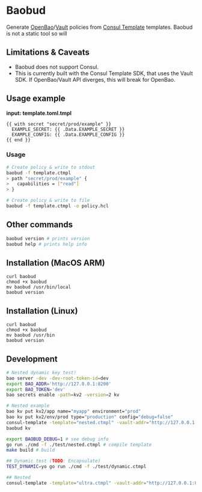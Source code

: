 # Baobud

Generate [OpenBao](https://openbao.org/)/[Vault](https://www.hashicorp.com/products/vault) policies from [Consul Template](https://github.com/hashicorp/consul-template) templates. Baobud is not a static tool so will

## Limitations & Caveats
- Baobud does not support Consul.
- This is currently built with the Consul Template SDK, that uses the Vault SDK. If OpenBao/Vault API diverges, this will break for OpenBao.

## Usage example

**input: template.toml.tmpl**
```
{{ with secret "secret/prod/example" }}
  EXAMPLE_SECRET: {{ .Data.EXAMPLE_SECRET }}
  EXAMPLE_CONFIG: {{ .Data.EXAMPLE_CONFIG }}
{{ end }}
```

### Usage
```bash
# Create policy & write to stdout
baobud -f template.ctmpl
> path "secret/prod/example" {
>   capabilities = ["read"]
> }

# Create policy & write to file
baobud -f template.ctmpl -o policy.hcl
```

## Other commands
```bash
baobud version # prints version
baobud help # prints help info
```

## Installation (MacOS ARM)
```
curl baobud
chmod +x baobud
mv baobud /usr/bin/local
baobud version
```

## Installation (Linux)
```
curl baobud
chmod +x baobud
mv baobud /usr/bin
baobud version
```

## Development
```bash
# Nested dynamic key test!
bao server -dev -dev-root-token-id=dev
export BAO_ADDR='http://127.0.0.1:8200'
export BAO_TOKEN='dev'
bao secrets enable -path=kv2 -version=2 kv

# Nested example
bao kv put kv2/app name="myapp" environment="prod"
bao kv put kv2/env/prod type="production" config="debug=false"
consul-template -template="nested.ctmpl" -vault-addr="http://127.0.0.1:8200" -vault-token="dev" -vault-renew-token=false -once -dry
baobud kv

export BAOBUD_DEBUG=1 # see debug info
go run ./cmd -f ./test/nested.ctmpl # compile template
make build # build

## Dynamic test (TODO: Encapsulate)
TEST_DYNAMIC=yo go run ./cmd -f ./test/dynamic.ctmpl

## Nested
consul-template -template="ultra.ctmpl" -vault-addr="http://127.0.0.1:8200" -vault-token="s.JQLssCtAbBiJkDe0q2HyL6v0" -vault-renew-token=false -once -dr
```
